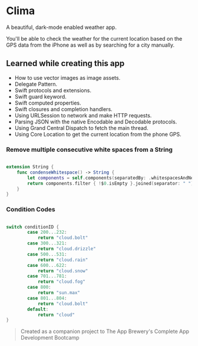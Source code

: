 #  Clima
A beautiful, dark-mode enabled weather app. 

You'll be able to check the weather for the current location based on the GPS data from the iPhone as well as by searching for a city manually. 

## Learned while creating this app

* How to use vector images as image assets.
* Delegate Pattern.
* Swift protocols and extensions.
* Swift guard keyword.
* Swift computed properties.
* Swift closures and completion handlers.
* Using URLSession to network and make HTTP requests.
* Parsing JSON with the native Encodable and Decodable protocols.
* Using Grand Central Dispatch to fetch the main thread.
* Using Core Location to get the current location from the phone GPS.


### Remove multiple consecutive white spaces from a String

```swift

extension String {
    func condenseWhitespace() -> String {
        let components = self.components(separatedBy: .whitespacesAndNewlines)
        return components.filter { !$0.isEmpty }.joined(separator: " ")
    }
}

```

### Condition Codes

```swift

switch conditionID {
        case 200...232:
            return "cloud.bolt"
        case 300...321:
            return "cloud.drizzle"
        case 500...531:
            return "cloud.rain"
        case 600...622:
            return "cloud.snow"
        case 701...781:
            return "cloud.fog"
        case 800:
            return "sun.max"
        case 801...804:
            return "cloud.bolt"
        default:
            return "cloud"
}
```

>Created as a companion project to The App Brewery's Complete App Development Bootcamp

